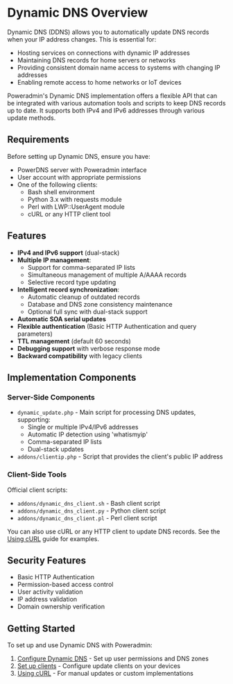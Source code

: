 # Dynamic DNS Overview

Dynamic DNS (DDNS) allows you to automatically update DNS records when your IP address changes. This is essential for:

- Hosting services on connections with dynamic IP addresses
- Maintaining DNS records for home servers or networks
- Providing consistent domain name access to systems with changing IP addresses
- Enabling remote access to home networks or IoT devices

Poweradmin's Dynamic DNS implementation offers a flexible API that can be integrated with various automation tools and scripts to keep DNS records up to date. It supports both IPv4 and IPv6 addresses through various update methods.

## Requirements

Before setting up Dynamic DNS, ensure you have:

- PowerDNS server with Poweradmin interface
- User account with appropriate permissions
- One of the following clients:
    - Bash shell environment
    - Python 3.x with requests module
    - Perl with LWP::UserAgent module
    - cURL or any HTTP client tool

## Features

- **IPv4 and IPv6 support** (dual-stack)
- **Multiple IP management**:
    - Support for comma-separated IP lists
    - Simultaneous management of multiple A/AAAA records
    - Selective record type updating
- **Intelligent record synchronization**:
    - Automatic cleanup of outdated records
    - Database and DNS zone consistency maintenance
    - Optional full sync with dual-stack support
- **Automatic SOA serial updates**
- **Flexible authentication** (Basic HTTP Authentication and query parameters)
- **TTL management** (default 60 seconds)
- **Debugging support** with verbose response mode
- **Backward compatibility** with legacy clients

## Implementation Components

### Server-Side Components

- `dynamic_update.php` - Main script for processing DNS updates, supporting:
    - Single or multiple IPv4/IPv6 addresses
    - Automatic IP detection using 'whatismyip'
    - Comma-separated IP lists
    - Dual-stack updates
- `addons/clientip.php` - Script that provides the client's public IP address

### Client-Side Tools

Official client scripts:

- `addons/dynamic_dns_client.sh` - Bash client script
- `addons/dynamic_dns_client.py` - Python client script
- `addons/dynamic_dns_client.pl` - Perl client script

You can also use cURL or any HTTP client to update DNS records. See the [Using cURL](using-curl.md) guide for examples.

## Security Features

- Basic HTTP Authentication
- Permission-based access control
- User activity validation
- IP address validation
- Domain ownership verification

## Getting Started

To set up and use Dynamic DNS with Poweradmin:

1. [Configure Dynamic DNS](configuration.md) - Set up user permissions and DNS zones
2. [Set up clients](client-setup.md) - Configure update clients on your devices
3. [Using cURL](using-curl.md) - For manual updates or custom implementations


